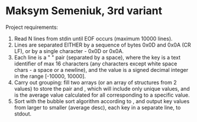# Maksym Semeniuk, 3rd variant
Project requirements:

1. Read N lines from stdin until EOF occurs (maximum 10000 lines).
2. Lines are separated EITHER by a sequence of bytes 0x0D and 0x0A (CR LF), or by a single character - 0x0D or 0x0A.
4. Each line is a "<key> <value>" pair (separated by a space), where the key is a text identifier of max 16 characters (any characters except white space chars - a space or a newline), and the value is a signed decimal integer in the range [-10000, 10000].
5. Carry out grouping: fill two arrays (or an array of structures from 2 values) to store the pair <key> and <average>, which will include only unique <key> values, and <average> is the average value calculated for all <value > corresponding to a specific <key> value.
6. Sort with the bubble sort algorithm according to <average>, and output key values from larger to smaller (average desc), each key in a separate line, to stdout.
